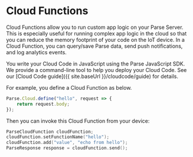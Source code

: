 # Cloud Functions

Cloud Functions allow you to run custom app logic on your Parse Server. This is especially useful for running complex app logic in the cloud so that you can reduce the memory footprint of your code on the IoT device. In a Cloud Function, you can query/save Parse data, send push notifications, and log analytics events.

You write your Cloud Code in JavaScript using the Parse JavaScript SDK. We provide a command-line tool to help you deploy your Cloud Code. See our [Cloud Code guide]({{ site.baseUrl }}/cloudcode/guide) for details.

For example, you define a Cloud Function as below.

```javascript
Parse.Cloud.define("hello", request => {
	return request.body;
});
```

Then you can invoke this Cloud Function from your device:

```cpp
ParseCloudFunction cloudFunction;
cloudFunction.setFunctionName("hello");
cloudFunction.add("value", "echo from hello");
ParseResponse response = cloudFunction.send();
```
